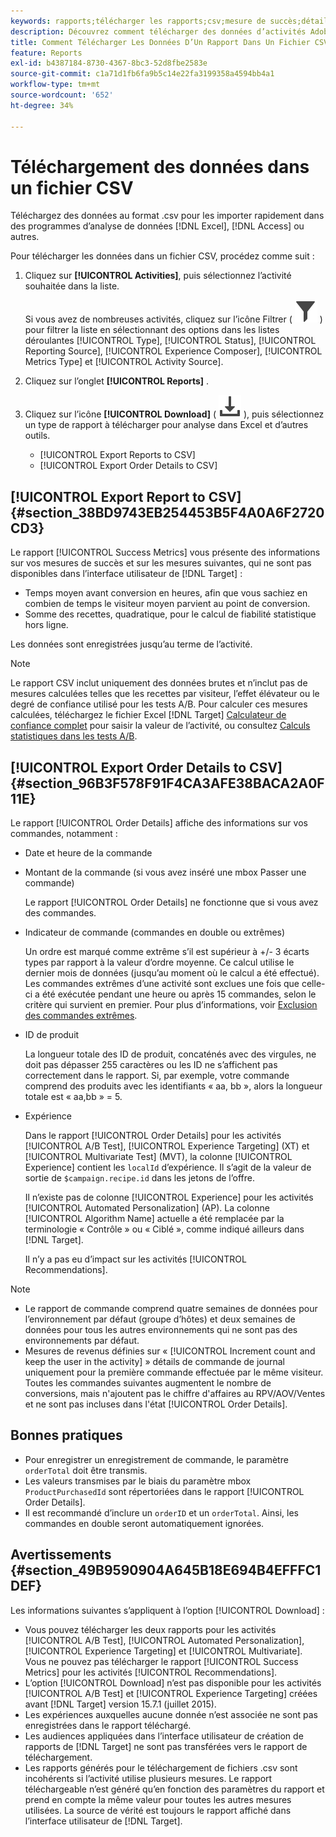```yaml
---
keywords: rapports;télécharger les rapports;csv;mesure de succès;détails de commande
description: Découvrez comment télécharger des données d’activités Adobe  [!DNL Target]  au format CVS pour les importer rapidement dans Excel, Access ou d’autres programmes d’analyse de données.
title: Comment Télécharger Les Données D’Un Rapport Dans Un Fichier CSV ?
feature: Reports
exl-id: b4387184-8730-4367-8bc3-52d8fbe2583e
source-git-commit: c1a71d1fb6fa9b5c14e22fa3199358a4594bb4a1
workflow-type: tm+mt
source-wordcount: '652'
ht-degree: 34%

---
```


# Téléchargement des données dans un fichier CSV

Téléchargez des données au format .csv pour les importer rapidement dans des programmes d’analyse de données [!DNL Excel], [!DNL Access] ou autres.

Pour télécharger les données dans un fichier CSV, procédez comme suit :

1. Cliquez sur **[!UICONTROL Activities]**, puis sélectionnez l’activité souhaitée dans la liste.

   Si vous avez de nombreuses activités, cliquez sur l’icône Filtrer ( ![icône Filtrer](/help/main/assets/icons/Filter.svg) ) pour filtrer la liste en sélectionnant des options dans les listes déroulantes [!UICONTROL Type], [!UICONTROL Status], [!UICONTROL Reporting Source], [!UICONTROL Experience Composer], [!UICONTROL Metrics Type] et [!UICONTROL Activity Source].

1. Cliquez sur l’onglet **[!UICONTROL Reports]** .
1. Cliquez sur l’icône **[!UICONTROL Download]** ( ![icône Télécharger](/help/main/assets/icons/Download.svg) ), puis sélectionnez un type de rapport à télécharger pour analyse dans Excel et d’autres outils.

   * [!UICONTROL Export Reports to CSV]
   * [!UICONTROL Export Order Details to CSV]

## [!UICONTROL Export Report to CSV] {#section_38BD9743EB254453B5F4A0A6F2720CD3}

Le rapport [!UICONTROL Success Metrics] vous présente des informations sur vos mesures de succès et sur les mesures suivantes, qui ne sont pas disponibles dans l’interface utilisateur de [!DNL Target] :

* Temps moyen avant conversion en heures, afin que vous sachiez en combien de temps le visiteur moyen parvient au point de conversion.
* Somme des recettes, quadratique, pour le calcul de fiabilité statistique hors ligne.

Les données sont enregistrées jusqu’au terme de l’activité.

>[!NOTE]
>
>Le rapport CSV inclut uniquement des données brutes et n’inclut pas de mesures calculées telles que les recettes par visiteur, l’effet élévateur ou le degré de confiance utilisé pour les tests A/B. Pour calculer ces mesures calculées, téléchargez le fichier Excel [!DNL Target] [Calculateur de confiance complet](/help/main/assets/complete_confidence_calculator.xlsx) pour saisir la valeur de l’activité, ou consultez [Calculs statistiques dans les tests A/B](/help/main/c-reports/statistical-methodology/statistical-calculations.md).

## [!UICONTROL Export Order Details to CSV] {#section_96B3F578F91F4CA3AFE38BACA2A0F11E}

Le rapport [!UICONTROL Order Details] affiche des informations sur vos commandes, notamment :

* Date et heure de la commande
* Montant de la commande (si vous avez inséré une mbox Passer une commande)

  Le rapport [!UICONTROL Order Details] ne fonctionne que si vous avez des commandes.

* Indicateur de commande (commandes en double ou extrêmes)

  Un ordre est marqué comme extrême s’il est supérieur à +/- 3 écarts types par rapport à la valeur d’ordre moyenne. Ce calcul utilise le dernier mois de données (jusqu’au moment où le calcul a été effectué). Les commandes extrêmes d’une activité sont exclues une fois que celle-ci a été exécutée pendant une heure ou après 15 commandes, selon le critère qui survient en premier. Pour plus d’informations, voir [Exclusion des commandes extrêmes](/help/main/c-reports/c-report-settings/excluding-extreme-orders.md#task_2AE7743FFCDD466DAEEB720BE5F33DAA).

* ID de produit

  La longueur totale des ID de produit, concaténés avec des virgules, ne doit pas dépasser 255 caractères ou les ID ne s’affichent pas correctement dans le rapport. Si, par exemple, votre commande comprend des produits avec les identifiants « aa, bb », alors la longueur totale est « aa,bb » = 5.

* Expérience

  Dans le rapport [!UICONTROL Order Details] pour les activités [!UICONTROL A/B Test], [!UICONTROL Experience Targeting] (XT) et [!UICONTROL Multivariate Test] (MVT), la colonne [!UICONTROL Experience] contient les `localId` d’expérience. Il s’agit de la valeur de sortie de `$campaign.recipe.id` dans les jetons de l’offre.

  Il n’existe pas de colonne [!UICONTROL Experience] pour les activités [!UICONTROL Automated Personalization] (AP). La colonne [!UICONTROL Algorithm Name] actuelle a été remplacée par la terminologie « Contrôle » ou « Ciblé », comme indiqué ailleurs dans [!DNL Target].

  Il n’y a pas eu d’impact sur les activités [!UICONTROL Recommendations].

>[!NOTE]
>
>* Le rapport de commande comprend quatre semaines de données pour l’environnement par défaut (groupe d’hôtes) et deux semaines de données pour tous les autres environnements qui ne sont pas des environnements par défaut.
>* Mesures de revenus définies sur « [!UICONTROL Increment count and keep the user in the activity] » détails de commande de journal uniquement pour la première commande effectuée par le même visiteur. Toutes les commandes suivantes augmentent le nombre de conversions, mais n&#39;ajoutent pas le chiffre d&#39;affaires au RPV/AOV/Ventes et ne sont pas incluses dans l&#39;état [!UICONTROL Order Details].

## Bonnes pratiques

* Pour enregistrer un enregistrement de commande, le paramètre `orderTotal` doit être transmis.
* Les valeurs transmises par le biais du paramètre mbox `ProductPurchasedId` sont répertoriées dans le rapport [!UICONTROL Order Details].
* Il est recommandé d’inclure un `orderID` et un `orderTotal`. Ainsi, les commandes en double seront automatiquement ignorées.

## Avertissements {#section_49B9590904A645B18E694B4EFFFC1DEF}

Les informations suivantes s’appliquent à l’option [!UICONTROL Download] :

* Vous pouvez télécharger les deux rapports pour les activités [!UICONTROL A/B Test], [!UICONTROL Automated Personalization], [!UICONTROL Experience Targeting] et [!UICONTROL Multivariate]. Vous ne pouvez pas télécharger le rapport [!UICONTROL Success Metrics] pour les activités [!UICONTROL Recommendations].
* L’option [!UICONTROL Download] n’est pas disponible pour les activités [!UICONTROL A/B Test] et [!UICONTROL Experience Targeting] créées avant [!DNL Target] version 15.7.1 (juillet 2015).
* Les expériences auxquelles aucune donnée n’est associée ne sont pas enregistrées dans le rapport téléchargé.
* Les audiences appliquées dans l’interface utilisateur de création de rapports de [!DNL Target] ne sont pas transférées vers le rapport de téléchargement.
* Les rapports générés pour le téléchargement de fichiers .csv sont incohérents si l’activité utilise plusieurs mesures. Le rapport téléchargeable n’est généré qu’en fonction des paramètres du rapport et prend en compte la même valeur pour toutes les autres mesures utilisées. La source de vérité est toujours le rapport affiché dans l’interface utilisateur de [!DNL Target].
